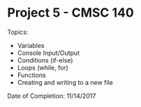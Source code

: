 # Project 5 - CMSC 140
Topics:
- Variables
- Console Input/Output
- Conditions (if-else)
- Loops (while, for)
- Functions
- Creating and writing to a new file

Date of Completion: 11/14/2017
